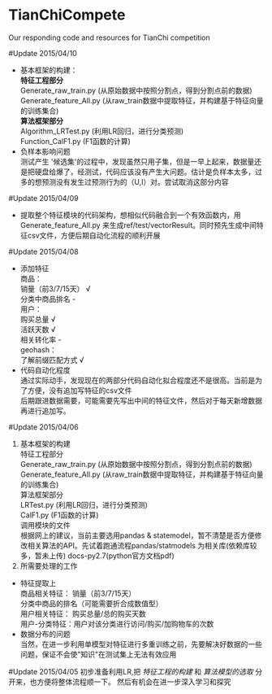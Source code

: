 # TianChiCompete
Our responding code and resources for TianChi competition



#Update 2015/04/10
 - 基本框架的构建：<br/> 
    **特征工程部分**<br/> 
     Generate_raw_train.py (从原始数据中按照分割点，得到分割点前的数据)<br />
     Generate_feature_All.py (从raw_train数据中提取特征，并构建基于特征向量的训练集合)<br />
    **算法框架部分**<br/>
     Algorithm_LRTest.py (利用LR回归，进行分类预测)<br />
     Function_CalF1.py (F1函数的计算)<br />
 - 负样本影响问题<br/> 
    测试产生 '候选集'的过程中，发现虽然只用子集，但是一早上起来，数据量还是把硬盘给爆了，经测试，代码应该没有产生大问题。估计是负样本太多，过多的想预测没有发生过预测行为的（U,I）对。尝试取消这部分内容

#Update 2015/04/09
  - 提取整个特征模块的代码架构，想相似代码融合到一个有效函数内，用Generate_feature_All.py 来生成ref/test/vectorResult。同时预先生成中间特征csv文件，方便后期自动化流程的顺利开展

#Update 2015/04/08
 - 添加特征<br/> 
     商品：<br />
	 销量（前3/7/15天） √ <br />
	 分类中商品排名     - <br />
     用户：<br/> 
	 购买总量           √ <br />
	 活跃天数           √ <br />
	 相关转化率         - <br />
     geohash：<br />
	 了解前缀匹配方式  √  <br />
 - 代码自动化程度<br/> 
     通过实际动手，发现现在的两部分代码自动化拟合程度还不是很高。当前是为了方便，没有追加写特征的csv文件<br />
     后期跟进数据需要，可能需要先写出中间的特征文件，然后对于每天新增数据再进行追加写。<br />
 
#Update 2015/04/06
1. 基本框架的构建<br/> 
    特征工程部分<br/> 
        Generate_raw_train.py (从原始数据中按照分割点，得到分割点前的数据)<br />
        Generate_feature_All.py (从raw_train数据中提取特征，并构建基于特征向量的训练集合)<br />
    算法框架部分<br/> 
        LRTest.py (利用LR回归，进行分类预测)<br />
        CalF1.py (F1函数的计算)<br />
    调用模块的文件<br/> 
        根据网上的建议，当前主要选用pandas & statemodel，暂不清楚是否方便修改相关算法的API。先试着跑通流程pandas/statmodels 为相关库(依赖库较多，暂未上传) docs-py2.7(python官方文档pdf)
2. 所需要处理的工作
 - 特征提取上<br/> 
   商品相关特征： 销量（前3/7/15天）<br />
   分类中商品的排名（可能需要折合成数值型）<br />
   用户相关特征： 购买总量/总的购买天数<br />
   用户-分类特征：用户对该分类进行访问/购买/加购物车的次数<br />
 - 数据分布的问题<br/> 
   当然，在进一步利用单模型对特征进行多重训练之前，先要解决好数据的一些问题，保证不会使"知识"在测试集上无法有效应用<br />

#Update 2015/04/05
初步准备利用LR,把 *特征工程的构建* 和 *算法模型的选取* 分开来，也方便将整体流程顺一下。
然后有机会在进一步深入学习和探究

